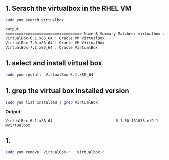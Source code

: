 ## 1. Serach the virtualbox in the RHEL VM 

```bash
sudo yum search virtualbox
```
```bash
output
================================== Name & Summary Matched: virtualbox ===================================
VirtualBox-6.1.x86_64 : Oracle VM VirtualBox
VirtualBox-7.0.x86_64 : Oracle VM VirtualBox
VirtualBox-7.1.x86_64 : Oracle VirtualBox

```

## 1. select and install virtual box 
```bash
sudo yum install  VirtualBox-6.1.x86_64
```


## 1. grep the virtual box installed version 
```bash
sudo yum list installed | grep VirtualBox 
```
**Output**:
  ```
  VirtualBox-6.1.x86_64                            6.1.50_161033_el9-1                 @virtualbox         
  ```

## 1. 
```bash
sudo yum remove  VirtualBox-*   virtualbox-*

```

